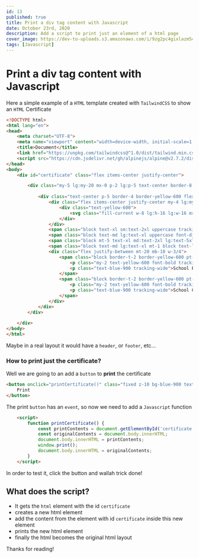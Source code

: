 ```yaml
---
id: 13
published: true
title: Print a div tag content with Javascript
date: October 23rd, 2020
description: Add a script to print just an element of a html page
cover_image: https://dev-to-uploads.s3.amazonaws.com/i/9zg2pc4gixlazm54nvj3.png
tags: [Javascript]
---
```


# Print a div tag content with Javascript

Here a simple example of a `HTML` template created with `TailwindCSS` to show an `HTML` Certificate

```html
<!DOCTYPE html>
<html lang="en">
<head>
    <meta charset="UTF-8">
    <meta name="viewport" content="width=device-width, initial-scale=1.0">
    <title>Document</title>
    <link href="https://unpkg.com/tailwindcss@^1.0/dist/tailwind.min.css" rel="stylesheet">
    <script src="https://cdn.jsdelivr.net/gh/alpinejs/alpine@v2.7.2/dist/alpine.min.js" defer></script>
</head>
<body>
    <div id="certificate" class="flex items-center justify-center">

        <div class="my-5 lg:my-20 mx-0 p-2 lg:p-5 text-center border-8 border-blue-900 w-full lg:max-w-screen-lg z-10 bg-white">
    
            <div class="text-center p-5 border-4 border-yellow-600 flex flex-col items-center justify-center" >
                <div class="flex items-center justify-center my-4 lg:my-2">
                    <div class="text-yellow-600">
                        <svg class="fill-current w-8 lg:h-16 lg:w-16 mr-4" fill="currentColor" viewBox="0 0 20 20" xmlns="http://www.w3.org/2000/svg"><path d="M9.049 2.927c.3-.921 1.603-.921 1.902 0l1.07 3.292a1 1 0 00.95.69h3.462c.969 0 1.371 1.24.588 1.81l-2.8 2.034a1 1 0 00-.364 1.118l1.07 3.292c.3.921-.755 1.688-1.54 1.118l-2.8-2.034a1 1 0 00-1.175 0l-2.8 2.034c-.784.57-1.838-.197-1.539-1.118l1.07-3.292a1 1 0 00-.364-1.118L2.98 8.72c-.783-.57-.38-1.81.588-1.81h3.461a1 1 0 00.951-.69l1.07-3.292z"></path></svg>
                    </div>
                </div>
                <span class="block text-xl sm:text-2xl uppercase tracking-tighter font-bold text-pink my-6 text-yellow-600">Certificate of Appreciation</span>
                <span class="block text-md lg:text-xl uppercase font-display font-bold text-blue-900 tracking-tighter my-6">Silton High School awards</span>
                <span class="block mt-5 text-xl md:text-2xl lg:text-5xl text-pink uppercase text-yellow-600"><b>Emily Bryant</b></span><br/><br/>
                <span class="block text-md lg:text-xl mt-1 block text-light font-display tracking-wide my-6 text-blue-900">For imparting valuable insights during the 32nd Commencement Ceremony.</span>
                <div class="flex justify-between mt-20 mb-10 w-3/4">
                    <span class="block border-t-2 border-yellow-600 pt-4">
                        <p class="my-2 text-yellow-600 font-bold tracking-wider">Adora Montminy</p>
                        <p class="text-blue-900 tracking-wide">School Principal</p>
                    </span>
                    <span class="block border-t-2 border-yellow-600 pt-4">
                        <p class="my-2 text-yellow-600 font-bold tracking-wider">Nick Fletcher</p>
                        <p class="text-blue-900 tracking-wide">School Coordinator</p>
                    </span>
                </div>
            </div>
        </div>
    
    </div>  
</body>
</html>
```


Maybe in a real layout it would have a `header`, or `footer`, etc... 


### How to print just the certificate? 

Well we are going to an add a `button` to **print** the certificate

```html
<button onclick="printCertificate()" class="fixed z-10 bg-blue-900 text-white bottom-0 right-0 m-10 py-2 px-4 rounded-full shadow-xl hover:text-yellow-600 focus:outline-none">
    Print
</button>
``` 

The print `button` has an `event`, so now we need to add a `Javascript` function


```html
    <script>
        function printCertificate() {
            const printContents = document.getElementById('certificate').innerHTML;
            const originalContents = document.body.innerHTML;
            document.body.innerHTML = printContents;
            window.print();
            document.body.innerHTML = originalContents;
        }
    </script>
```

In order to test it, click the button and wallah trick done!

## What does the script?

- It gets the `html` element with the id `certificate`
- creates a new html element
- add the content from the element with id `certificate`  inside this new element
- prints the new html element 
- finally the html becomes the original html layout

Thanks for reading!
